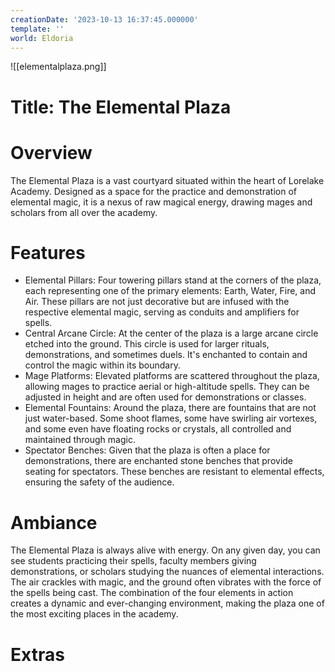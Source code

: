 ```yaml
---
creationDate: '2023-10-13 16:37:45.000000'
template: ''
world: Eldoria
---
```

![[elementalplaza.png]]

# Title: The Elemental Plaza

# Overview
The Elemental Plaza is a vast courtyard situated within the heart of Lorelake Academy. Designed as a space for the practice and demonstration of elemental magic, it is a nexus of raw magical energy, drawing mages and scholars from all over the academy.

# Features

- Elemental Pillars: Four towering pillars stand at the corners of the plaza, each representing one of the primary elements: Earth, Water, Fire, and Air. These pillars are not just decorative but are infused with the respective elemental magic, serving as conduits and amplifiers for spells.
- Central Arcane Circle: At the center of the plaza is a large arcane circle etched into the ground. This circle is used for larger rituals, demonstrations, and sometimes duels. It's enchanted to contain and control the magic within its boundary.
- Mage Platforms: Elevated platforms are scattered throughout the plaza, allowing mages to practice aerial or high-altitude spells. They can be adjusted in height and are often used for demonstrations or classes.
- Elemental Fountains: Around the plaza, there are fountains that are not just water-based. Some shoot flames, some have swirling air vortexes, and some even have floating rocks or crystals, all controlled and maintained through magic.
- Spectator Benches: Given that the plaza is often a place for demonstrations, there are enchanted stone benches that provide seating for spectators. These benches are resistant to elemental effects, ensuring the safety of the audience.


# Ambiance
The Elemental Plaza is always alive with energy. On any given day, you can see students practicing their spells, faculty members giving demonstrations, or scholars studying the nuances of elemental interactions. The air crackles with magic, and the ground often vibrates with the force of the spells being cast. The combination of the four elements in action creates a dynamic and ever-changing environment, making the plaza one of the most exciting places in the academy.

# Extras


